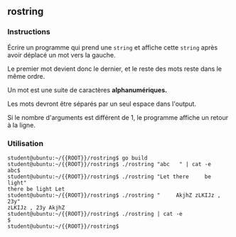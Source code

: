 ## rostring

### Instructions

Écrire un programme qui prend une `string` et affiche cette `string` après avoir déplacé un mot vers la gauche.

Le premier mot devient donc le dernier, et le reste des mots reste dans le même ordre.

Un mot est une suite de caractères **alphanumériques.**

Les mots devront être séparés par un seul espace dans l'output.

Si le nombre d'arguments est différent de 1, le programme affiche un retour à la ligne.

### Utilisation

```console
student@ubuntu:~/{{ROOT}}/rostring$ go build
student@ubuntu:~/{{ROOT}}/rostring$ ./rostring "abc   " | cat -e
abc$
student@ubuntu:~/{{ROOT}}/rostring$ ./rostring "Let there     be light"
there be light Let
student@ubuntu:~/{{ROOT}}/rostring$ ./rostring "     AkjhZ zLKIJz , 23y"
zLKIJz , 23y AkjhZ
student@ubuntu:~/{{ROOT}}/rostring$ ./rostring | cat -e
$
student@ubuntu:~/{{ROOT}}/rostring$
```
